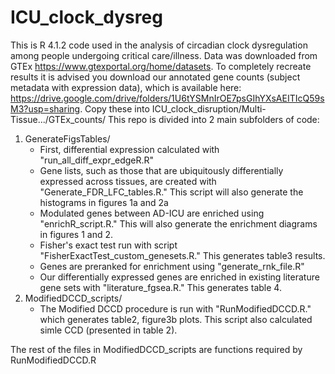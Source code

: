 
# ICU_clock_dysreg

This is R 4.1.2 code used in the analysis of circadian clock dysregulation among people undergoing critical care/illness. Data was downloaded from GTEx https://www.gtexportal.org/home/datasets. To completely recreate results it is advised you download our annotated gene counts (subject metadata with expression data), which is available here: https://drive.google.com/drive/folders/1U6tYSMnIrOE7psGIhYXsAEITIcQ59sM3?usp=sharing. Copy these into ICU_clock_disruption/Multi-Tissue.../GTEx_counts/
This repo is divided into 2 main subfolders of code:
<ol>
  <li> GenerateFigsTables/
<ul>
  <li>First, differential expression calculated with "run_all_diff_expr_edgeR.R"</li>
  <li>Gene lists, such as those that are ubiquitously differentially expressed across tissues, are created with "Generate_FDR_LFC_tables.R." This script will also generate the histograms in figures 1a and 2a</li>
  <li>Modulated genes between AD-ICU are enriched using "enrichR_script.R." This will also generate the enrichment diagrams in figures 1 and 2.</li>
  <li>Fisher's exact test run with script "FisherExactTest_custom_genesets.R." This generates table3 results.</li>
  <li>Genes are preranked for enrichment using "generate_rnk_file.R"</li>
  <li>Our differentially expressed genes are enriched in existing literature gene sets with "literature_fgsea.R." This generates table 4.</li>
</ul>
  <li> ModifiedDCCD_scripts/
<ul>  
  <li>The Modified DCCD procedure is run with "RunModifiedDCCD.R." which generates table2, figure3b plots. This script also calculated simle CCD (presented in table 2).</li>
 
</ul>
  </ol>
 The rest of the files in ModifiedDCCD_scripts are functions required by RunModifiedDCCD.R
